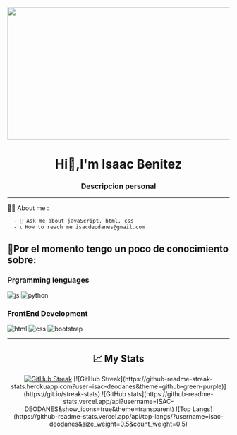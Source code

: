 
  <div align="center">
        <img src="https://aleduran.com/wp-content/uploads/lenguajes-programacion-top.gif" width="600" height="300" alt="">
        <h1 align="center">Hi👋,I'm Isaac Benitez</h1>
        <h3 align="center">Descripcion personal</h3>
  </div>
  <hr>
  <div>
    🧑‍💻 About me :

      - 📝 Ask me about javaScript, html, css
      - 📞 How to reach me isacdeodanes@gmail.com
  </div>
<div>
        <h2>📝Por el momento tengo un poco de conocimiento sobre:</h2>
        <div>
            <h3>Prgramming lenguages</h3>
            <img src="" alt="js">
            <img src="" alt="python">
        </div>
        <div>
            <h3>FrontEnd Development</h3>
            <img src="" alt="html">
            <img src="" alt="css">
            <img src="" alt="bootstrap">
        </div>
</div>
<hr>
<div align="center">
    <h2>📈 My Stats</h2>
  <a href="https://git.io/streak-stats"><img src="https://github-readme-streak-stats.herokuapp.com?user=Isaac&theme=github-green-purple" alt="GitHub Streak" /></a>
  [![GitHub Streak](https://github-readme-streak-stats.herokuapp.com?user=isac-deodanes&theme=github-green-purple)](https://git.io/streak-stats)
  ![GitHub stats](https://github-readme-stats.vercel.app/api?username=ISAC-DEODANES&show_icons=true&theme=transparent)
  ![Top Langs](https://github-readme-stats.vercel.app/api/top-langs/?username=isac-deodanes&size_weight=0.5&count_weight=0.5)
</div>

